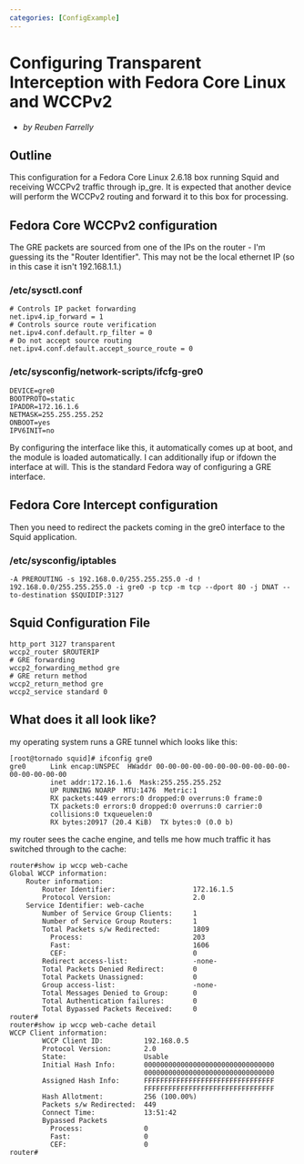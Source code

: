 ```yaml
---
categories: [ConfigExample]
---
```

# Configuring Transparent Interception with Fedora Core Linux and WCCPv2

  - *by Reuben Farrelly*

## Outline

This configuration for a Fedora Core Linux 2.6.18 box running Squid and
receiving WCCPv2 traffic through ip_gre. It is expected that another
device will perform the WCCPv2 routing and forward it to this box for
processing.

## Fedora Core WCCPv2 configuration

The GRE packets are sourced from one of the IPs on the router - I'm
guessing its the "Router Identifier". This may not be the local ethernet
IP (so in this case it isn't 192.168.1.1.)

### /etc/sysctl.conf

    # Controls IP packet forwarding
    net.ipv4.ip_forward = 1
    # Controls source route verification
    net.ipv4.conf.default.rp_filter = 0
    # Do not accept source routing
    net.ipv4.conf.default.accept_source_route = 0

### /etc/sysconfig/network-scripts/ifcfg-gre0

    DEVICE=gre0
    BOOTPROTO=static
    IPADDR=172.16.1.6
    NETMASK=255.255.255.252
    ONBOOT=yes
    IPV6INIT=no

By configuring the interface like this, it automatically comes up at
boot, and the module is loaded automatically. I can additionally ifup or
ifdown the interface at will. This is the standard Fedora way of
configuring a GRE interface.

## Fedora Core Intercept configuration

Then you need to redirect the packets coming in the gre0 interface to
the Squid application.

### /etc/sysconfig/iptables

    -A PREROUTING -s 192.168.0.0/255.255.255.0 -d ! 192.168.0.0/255.255.255.0 -i gre0 -p tcp -m tcp --dport 80 -j DNAT --to-destination $SQUIDIP:3127

## Squid Configuration File

    http_port 3127 transparent
    wccp2_router $ROUTERIP
    # GRE forwarding
    wccp2_forwarding_method gre
    # GRE return method
    wccp2_return_method gre
    wccp2_service standard 0


## What does it all look like?

my operating system runs a GRE tunnel which looks like this:

    [root@tornado squid]# ifconfig gre0
    gre0      Link encap:UNSPEC  HWaddr 00-00-00-00-00-00-00-00-00-00-00-00-00-00-00-00
              inet addr:172.16.1.6  Mask:255.255.255.252
              UP RUNNING NOARP  MTU:1476  Metric:1
              RX packets:449 errors:0 dropped:0 overruns:0 frame:0
              TX packets:0 errors:0 dropped:0 overruns:0 carrier:0
              collisions:0 txqueuelen:0
              RX bytes:20917 (20.4 KiB)  TX bytes:0 (0.0 b)

my router sees the cache engine, and tells me how much traffic it
    has switched through to the cache:

    router#show ip wccp web-cache
    Global WCCP information:
        Router information:
            Router Identifier:                   172.16.1.5
            Protocol Version:                    2.0
        Service Identifier: web-cache
            Number of Service Group Clients:     1
            Number of Service Group Routers:     1
            Total Packets s/w Redirected:        1809
              Process:                           203
              Fast:                              1606
              CEF:                               0
            Redirect access-list:                -none-
            Total Packets Denied Redirect:       0
            Total Packets Unassigned:            0
            Group access-list:                   -none-
            Total Messages Denied to Group:      0
            Total Authentication failures:       0
            Total Bypassed Packets Received:     0
    router#
    router#show ip wccp web-cache detail
    WCCP Client information:
            WCCP Client ID:          192.168.0.5
            Protocol Version:        2.0
            State:                   Usable
            Initial Hash Info:       00000000000000000000000000000000
                                     00000000000000000000000000000000
            Assigned Hash Info:      FFFFFFFFFFFFFFFFFFFFFFFFFFFFFFFF
                                     FFFFFFFFFFFFFFFFFFFFFFFFFFFFFFFF
            Hash Allotment:          256 (100.00%)
            Packets s/w Redirected:  449
            Connect Time:            13:51:42
            Bypassed Packets
              Process:               0
              Fast:                  0
              CEF:                   0
    router#
